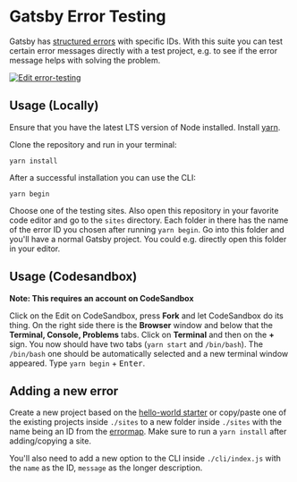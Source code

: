 # Gatsby Error Testing

Gatsby has [structured errors][errormap] with specific IDs. With this suite you can test certain error messages directly with a test project, e.g. to see if the error message helps with solving the problem.

[![Edit error-testing](https://codesandbox.io/static/img/play-codesandbox.svg)](https://codesandbox.io/s/github/gatsbyjs/error-testing/tree/master/?fontsize=14&hidenavigation=1&theme=dark)

## Usage (Locally)

Ensure that you have the latest LTS version of Node installed. Install [yarn](https://classic.yarnpkg.com/en/docs/install).

Clone the repository and run in your terminal:

```shell
yarn install
```

After a successful installation you can use the CLI:

```shell
yarn begin
```

Choose one of the testing sites. Also open this repository in your favorite code editor and go to the `sites` directory. Each folder in there has the name of the error ID you chosen after running `yarn begin`. Go into this folder and you'll have a normal Gatsby project. You could e.g. directly open this folder in your editor.

## Usage (Codesandbox)

**Note: This requires an account on CodeSandbox**

Click on the Edit on CodeSandbox, press **Fork** and let CodeSandbox do its thing. On the right side there is the **Browser** window and below that the **Terminal, Console, Problems** tabs. Click on **Terminal** and then on the **+** sign. You now should have two tabs (`yarn start` and `/bin/bash`). The `/bin/bash` one should be automatically selected and a new terminal window appeared. Type `yarn begin` + <kbd>Enter</kbd>.

## Adding a new error

Create a new project based on the [hello-world starter](https://github.com/gatsbyjs/gatsby-starter-hello-world) or copy/paste one of the existing projects inside `./sites` to a new folder inside `./sites` with the name being an ID from the [errormap][errormap]. Make sure to run a `yarn install` after adding/copying a site.

You'll also need to add a new option to the CLI inside `./cli/index.js` with the `name` as the ID, `message` as the longer description.

[errormap]: https://github.com/gatsbyjs/gatsby/blob/master/packages/gatsby-cli/src/structured-errors/error-map.ts